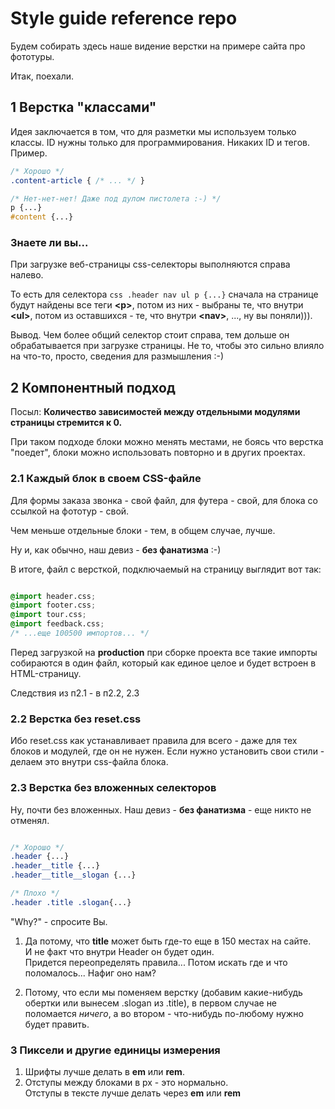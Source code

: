 # Style guide reference repo

Будем собирать здесь наше видение верстки на примере сайта про фототуры.

Итак, поехали.

## 1 Верстка "классами" 
 
Идея заключается в том, что для разметки мы используем только классы. ID нужны только для программирования.
Никаких ID и тегов. Пример.

```css
/* Хорошо */
.content-article { /* ... */ }

/* Нет-нет-нет! Даже под дулом пистолета :-) */
p {...}
#content {...}
```

### Знаете ли вы... ###
При загрузке веб-страницы css-селекторы выполняются справа налево.

То есть для селектора ```css .header nav ul p {...}``` сначала на странице будут найдены все теги **&lt;p&gt;**, потом из них - выбраны те, что внутри **&lt;ul&gt;**, потом из оставшихся - те, что внутри **&lt;nav&gt;**, ..., ну вы поняли))). 

Вывод. Чем более общий селектор стоит справа, тем дольше он обрабатывается при загрузке страницы. Не то, чтобы это сильно влияло на что-то, просто, сведения для размышления :-)

## 2 Компонентный подход

Посыл: **Количество зависимостей между отдельными модулями страницы стремится к 0.**

При таком подходе блоки можно менять местами, не боясь что верстка "поедет", 
блоки можно использовать повторно и в других проектах.

### 2.1 Каждый блок в своем CSS-файле

Для формы заказа звонка - свой файл, для футера - свой, для блока со ссылкой на фототур - свой.

Чем меньше отдельные блоки - тем, в общем случае, лучше.

Ну и, как обычно, наш девиз - **без фанатизма** :-)

В итоге, файл с версткой, подключаемый на страницу выглядит вот так:

```css

@import header.css;
@import footer.css;
@import tour.css;
@import feedback.css;
/* ...еще 100500 импортов... */
```

Перед загрузкой на **production** при сборке проекта все такие импорты собираются в один файл, который как единое целое и будет встроен в HTML-страницу.

Следствия из п2.1 - в п2.2, 2.3

### 2.2 Верстка без reset.css

Ибо reset.css как устанавливает правила для всего - даже для тех блоков и модулей, где он не нужен.
Если нужно установить свои стили - делаем это внутри css-файла блока.

### 2.3 Верстка без вложенных селекторов

Ну, почти без вложенных. Наш девиз - **без фанатизма** - еще никто не отменял.

```css

/* Хорошо */
.header {...}
.header__title {...}
.header__title__slogan {...}

/* Плохо */
.header .title .slogan{...}
```

"Why?" - спросите Вы. 

1. Да потому, что **title** может быть где-то еще в 150 местах на сайте.  
  И не факт что внутри Header он будет один.  
  Придется переопределять правила... Потом искать где и что поломалось... Нафиг оно нам? 

2. Потому, что если мы поменяем верстку (добавим какие-нибудь обертки или вынесем .slogan из .title), в первом случае
не поломается *ничего*, а во втором - что-нибудь по-любому нужно будет править.


### 3 Пиксели и другие единицы измерения

1. Шрифты лучше делать в **em** или **rem**.
2. Отступы между блоками в px - это нормально.  
   Отступы в тексте лучше делать через **em** или **rem**
